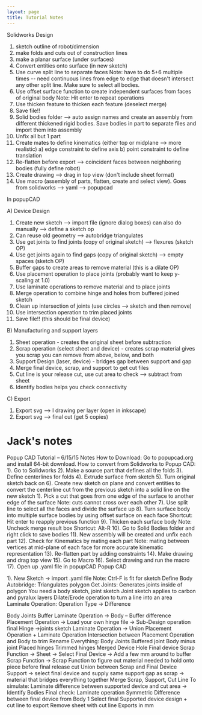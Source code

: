```yaml
---
layout: page
title: Tutorial Notes
---
```


Solidworks Design 
1) sketch outline of robot/dimension 
2) make folds and cuts out of construction lines
3) make a planar surface (under surfaces)
4) Convert entities onto surface (in new sketch)
5) Use curve split line to separate faces 
Note: have to do 5+6 multiple times -- need continuous lines from edge to edge that doesn't intersect any other split line. Make sure to select all bodies. 
6) Use offset surface function to create independent surfaces from faces of original body
Note: Hit enter to repeat operations 
7) Use thicken feature to thicken each feature (deselect merge) 
8) Save file!! 
9) Solid bodies folder --> auto assign names and create an assembly from different thickened rigid bodies. Save bodies in part to separate files and import them into assembly
10) Unfix all but 1 part 
11) Create mates to define kinematics (either top or midplane --> more realistic)
          a) edge constraint to define axis
           b) point constraint to define translation 
12) Re-flatten before export --> coincident faces between neighboring bodies (fully define robot) 
12) Create drawing --> drag in top view (don't include sheet format)
13) Use macro (assembly of parts, flatten, create and select view). Goes from solidworks --> yaml --> popupcad

In popupCAD

A) Device Design 
1) Create new sketch --> import file (ignore dialog boxes) 
          can also do manually --> define a sketch op
2) Can reuse old geometry --> autobridge triangulates 
2) Use get joints to find joints (copy of original sketch) --> flexures (sketch OP) 
3) Use get joints again to find gaps (copy of original sketch) --> empty spaces (sketch OP)
4) Buffer gaps to create areas to remove material (this is a dilate OP)  
5) Use placement operation to place joints (probably want to keep y-scaling at 1.0) 
6) Use laminate operations to remove material and to place joints 
7) Merge operation to combine hinge and holes from buffered joined sketch 
8) Clean up intersection of joints (use circles --> sketch and then remove)
9) Use intersection operation to trim placed joints 
10) Save file!! (this should be final device)

B) Manufacturing and support layers 
1) Sheet operation - creates the original sheet before subtraction
2) Scrap operation (select sheet and device) - creates scrap material 
        gives you scrap you can remove from above, below, and both 
3) Support Design (laser, device) - bridges gap between support and gap
4) Merge final device, scrap, and support to get cut files
5) Cut line is your release cut, use cut area to check --> subtract from sheet          
6) Identify bodies helps you check connectivity  

C) Export
1) Export svg --> I drawing per layer (open in inkscape)
2) Export svg --> final cut (get 5 copies)

Jack's notes
===============

Popup CAD Tutorial – 6/15/15 Notes
How to Download:
Go to popupcad.org and install 64-bit download.
How to convert from Solidworks to Popup CAD:
1). Go to Solidworks
2). Make a source part that defines all the folds
3). Define centerlines for folds
4). Extrude surface from sketch
5). Turn original sketch back on
6). Create new sketch on plane and convert entities to convert the centerline cut from the previous sketch into a solid line on the new sketch
	1). Pick a cut that goes from one edge of the surface to another edge of the surface
	Note: cuts cannot cross over each other
7). Use split line to select all the faces and divide the surface up
8). Turn surface body into multiple surface bodies by using offset surface on each face
	Shortcut: Hit enter to reapply previous function
9). Thicken each surface body 
	Note: Uncheck merge result box
	Shortcut: Alt-R
10). Go to Solid Bodies folder and right click to save bodies
11). New assembly will be created and unfix each part
12). Check for Kinematics by mating each part
Note: mating between vertices at mid-plane of each face for more accurate kinematic representation
13). Re-flatten part by adding constraints
14). Make drawing and drag top view
15). Go to Macro
16). Select drawing and run the macro
17). Open up .yaml file in popupCAD
Popup CAD

1). New Sketch -> import .yaml file
	Note: Ctrl-F is fit for sketch
Define Body
Autobridge: Triangulates polygon
Get Joints: Generates joints inside of polygon
You need a body sketch, joint sketch
Joint sketch applies to carbon and pyralux layers
Dilate/Erode operation to turn a line into an area
Laminate Operation: Operation Type -> Difference

Body
Joints
Buffer
Laminate Operation -> Body – Buffer difference
Placement Operation -> Load your own hinge file -> Sub-Design operation final Hinge ->joints sketch
Laminate Operation -> Union Placement Operation + Laminate Operation
Intersection between Placement Operation and Body to trim
Rename Everything:
Body
Joints
Buffered joint
Body minus joint
Placed hinges
Trimmed hinges
Merged Device
Hole
Final device
Scrap Function -> Sheet -> Select Final Device -> Add a few mm around to buffer
Scrap Function -> Scrap Function to figure out material needed to hold onto piece before final release cut
Union between Scrap and Final Device
Support -> select final device and supply same support gap as scrap -> material that bridges everything together
Merge Scrap, Support, Cut Line
To simulate: Laminate difference between supported device and cut area -> Identify Bodies
Final check: Laminate operation Symmetric Difference between final device from Body 1
Select final Supported device design + cut line to export
Remove sheet with cut line
Exports in mm
